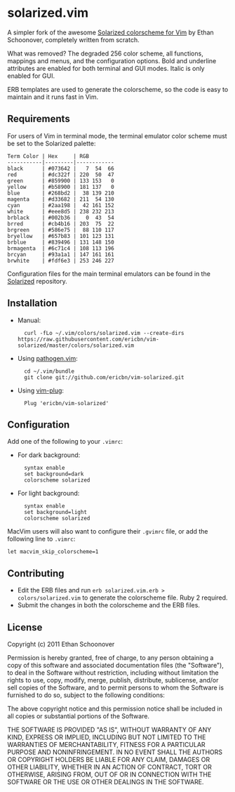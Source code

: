 # solarized.vim

A simpler fork of the awesome [Solarized colorscheme for Vim](https://github.com/altercation/vim-colors-solarized) by Ethan Schoonover, completely written from scratch.

What was removed? The degraded 256 color scheme, all functions, mappings and menus, and the configuration options. Bold and underline attributes are enabled for both terminal and GUI modes. Italic is only enabled for GUI.

ERB templates are used to generate the colorscheme, so the code is easy to maintain and it runs fast in Vim.

## Requirements

For users of Vim in terminal mode, the terminal emulator color scheme must be set to the Solarized palette:
```
Term Color | Hex     | RGB
-----------|---------|------------
black      | #073642 |   7  54  66
red        | #dc322f | 220  50  47
green      | #859900 | 133 153   0
yellow     | #b58900 | 181 137   0
blue       | #268bd2 |  38 139 210
magenta    | #d33682 | 211  54 130
cyan       | #2aa198 |  42 161 152
white      | #eee8d5 | 238 232 213
brblack    | #002b36 |   0  43  54
brred      | #cb4b16 | 203  75  22
brgreen    | #586e75 |  88 110 117
bryellow   | #657b83 | 101 123 131
brblue     | #839496 | 131 148 150
brmagenta  | #6c71c4 | 108 113 196
brcyan     | #93a1a1 | 147 161 161
brwhite    | #fdf6e3 | 253 246 227
```

Configuration files for the main terminal emulators can be found in the [Solarized](https://github.com/altercation/solarized) repository.

## Installation

- Manual:

        curl -fLo ~/.vim/colors/solarized.vim --create-dirs https://raw.githubusercontent.com/ericbn/vim-solarized/master/colors/solarized.vim

- Using [pathogen.vim](https://github.com/tpope/vim-pathogen):

        cd ~/.vim/bundle
        git clone git://github.com/ericbn/vim-solarized.git

- Using [vim-plug](https://github.com/junegunn/vim-plug):

        Plug 'ericbn/vim-solarized'

## Configuration

Add one of the following to your `.vimrc`:

- For dark background:

        syntax enable
        set background=dark
        colorscheme solarized

- For light background:

        syntax enable
        set background=light
        colorscheme solarized

MacVim users will also want to configure their `.gvimrc` file, or add the following line to `.vimrc`:

    let macvim_skip_colorscheme=1

## Contributing

- Edit the ERB files and run `erb solarized.vim.erb > colors/solarized.vim` to generate the colorscheme file. Ruby 2 required.
- Submit the changes in both the colorscheme and the ERB files.

## License

Copyright (c) 2011 Ethan Schoonover

Permission is hereby granted, free of charge, to any person obtaining a copy
of this software and associated documentation files (the "Software"), to deal
in the Software without restriction, including without limitation the rights
to use, copy, modify, merge, publish, distribute, sublicense, and/or sell
copies of the Software, and to permit persons to whom the Software is
furnished to do so, subject to the following conditions:

The above copyright notice and this permission notice shall be included in
all copies or substantial portions of the Software.

THE SOFTWARE IS PROVIDED "AS IS", WITHOUT WARRANTY OF ANY KIND, EXPRESS OR
IMPLIED, INCLUDING BUT NOT LIMITED TO THE WARRANTIES OF MERCHANTABILITY,
FITNESS FOR A PARTICULAR PURPOSE AND NONINFRINGEMENT. IN NO EVENT SHALL THE
AUTHORS OR COPYRIGHT HOLDERS BE LIABLE FOR ANY CLAIM, DAMAGES OR OTHER
LIABILITY, WHETHER IN AN ACTION OF CONTRACT, TORT OR OTHERWISE, ARISING FROM,
OUT OF OR IN CONNECTION WITH THE SOFTWARE OR THE USE OR OTHER DEALINGS IN
THE SOFTWARE.
